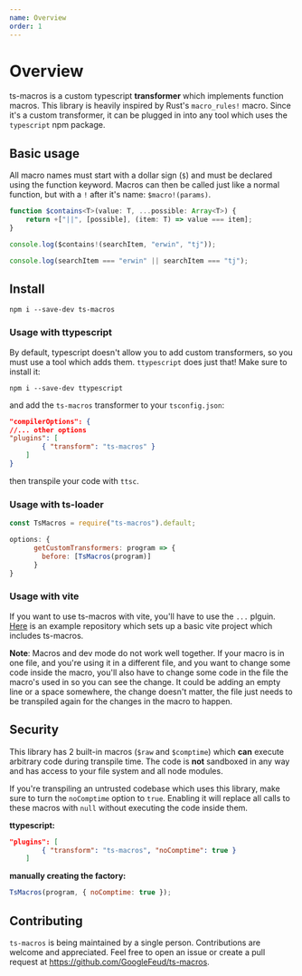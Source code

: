 ```yaml
---
name: Overview
order: 1
---
```


# Overview

ts-macros is a custom typescript **transformer** which implements function macros. This library is heavily inspired by Rust's `macro_rules!` macro. Since it's a custom transformer, it can be plugged in into any tool which uses the `typescript` npm package.


## Basic usage

All macro names must start with a dollar sign (`$`) and must be declared using the function keyword. Macros can then be called just like a normal function, but with a `!` after it's name: `$macro!(params)`.

```ts --Macro
function $contains<T>(value: T, ...possible: Array<T>) {
    return +["||", [possible], (item: T) => value === item];
}
```
```ts --Call
console.log($contains!(searchItem, "erwin", "tj")); 
```
```ts --Result
console.log(searchItem === "erwin" || searchItem === "tj");
```

## Install

```
npm i --save-dev ts-macros
```

### Usage with ttypescript

By default, typescript doesn't allow you to add custom transformers, so you must use a tool which adds them. `ttypescript` does just that! Make sure to install it:

```
npm i --save-dev ttypescript
```

and add the `ts-macros` transformer to your `tsconfig.json`:

```json
"compilerOptions": {
//... other options
"plugins": [
        { "transform": "ts-macros" }
    ]
}
```

then transpile your code with `ttsc`.

### Usage with ts-loader

```js
const TsMacros = require("ts-macros").default;

options: {
      getCustomTransformers: program => {
        before: [TsMacros(program)]
      }
}
```

### Usage with vite

If you want to use ts-macros with vite, you'll have to use the `...` plguin. [Here](https://github.com/GoogleFeud/ts-macros-vite-example) is an
example repository which sets up a basic vite project which includes ts-macros.

**Note**: Macros and dev mode do not work well together. If your macro is in one file, and you're using it in a different file, and you want to change some code inside the macro, you'll also have to change some code in the file the macro's used in so you can see the change. It could be adding an empty line or a space somewhere, the change doesn't matter, the file just needs to be transpiled again for the changes in the macro to happen.

## Security

This library has 2 built-in macros (`$raw` and `$comptime`) which **can** execute arbitrary code during transpile time. The code is **not** sandboxed in any way and has access to your file system and all node modules.

If you're transpiling an untrusted codebase which uses this library, make sure to turn the `noComptime` option to `true`. Enabling it will replace all calls to these macros with `null` without executing the code inside them.

**ttypescript:**
```json
"plugins": [
        { "transform": "ts-macros", "noComptime": true }
    ]
```

**manually creating the factory:**
```js
TsMacros(program, { noComptime: true });
```

## Contributing

`ts-macros` is being maintained by a single person. Contributions are welcome and appreciated. Feel free to open an issue or create a pull request at https://github.com/GoogleFeud/ts-macros.